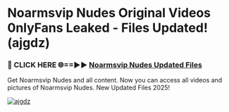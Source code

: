# Noarmsvip Nudes Original Videos 0nlyFans Leaked - Files Updated! (ajgdz)

<h3>🔴 CLICK HERE 🌐==►► <a href="https://tinyurl.com/5h6xmrr3" rel="nofollow">Noarmsvip Nudes Updated Files</a></h3>

Get Noarmsvip Nudes and all content. Now you can access all videos and pictures of Noarmsvip Nudes. New Updated Files 2025!

[![ajgdz](https://i.imgur.com/KVD873Z.gif)](https://tinyurl.com/5h6xmrr3)

